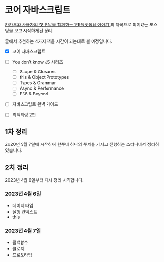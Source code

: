 # 코어 자바스크립트

[카카오와 사용자의 첫 만남을 함께하는 ‘FE플랫폼팀 이야기’](https://tech.kakao.com/2020/05/26/recruit-frontend-engineer/)의 제목으로 되어있는 포스팅을 보고 시작하게된 정리

글에서 추천하는 4가지 책을 시간이 되는대로 볼 예정입니다.

- [x] 코어 자바스크립트
- [ ] You don’t know JS 시리즈
  - [ ] Scope & Closures
  - [ ] this & Object Prototypes
  - [ ] Types & Grammar
  - [ ] Async & Performance
  - [ ] ES6 & Beyond
- [ ] 자바스크립트 완벽 가이드
- [ ] 리팩터링 2판


## 1차 정리

2020년 9월 7일에 시작하여 한주에 하나의 주제를 가지고 진행하는 스터디에서 정리하였습니다.

## 2차 정리 

2023년 4월 6일부터 다시 정리 시작합니다.

### 2023년 4월 6일

- 데이터 타입
- 실행 컨텍스트
- this

### 2023년 4월 7일

- 콜백함수
- 클로저
- 프로토타입
